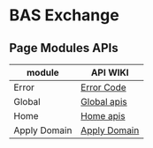 # BAS Exchange


## Page Modules APIs

|  module  |  API WIKI  |
|  ----  |  ----  |
| Error  | [Error Code](./wiki/error-code.md)  |
| Global  | [Global apis](./wiki/global-api.md) |
| Home  | [Home apis](./wiki/home-api.md) |
| Apply Domain  | [Apply Domain](./wiki/apply-api.md)  |
